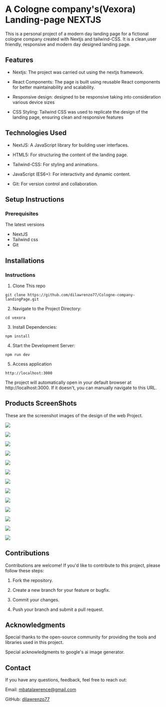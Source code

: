 # A Cologne company's(Vexora) Landing-page NEXTJS
This is a personal project of a modern day landing page for a fictional cologne company created with Nextjs and tailwind-CSS. It is a clean,user friendly, responsive and modern day designed landing page.


## Features
+ Nextjs: The project was carried out using the nextjs framework.

+ React Components: The page is built using reusable React components for better maintainability and scalability.

+ Responsive design: designed to be responsive taking into consideration various device sizes

+ CSS Styling: Tailwind CSS was used to replicate the design of the landing page, ensuring clean and responsive features



## Technologies Used
+ NextJS: A JavaScript library for building user interfaces.

+ HTML5: For structuring the content of the landing page.

+ Tailwind-CSS: For styling and animations.

+ JavaScript (ES6+): For interactivity and dynamic content.

+ Git: For version control and collaboration.



## Setup Instructions
### Prerequisites
The latest versions
+ NextJS
+ Tailwind css 
+ Git


## Installations
### Instructions
1. Clone This repo
```
git clone https://github.com/dilawrenzo77/Cologne-company-landingPage.git
```


2. Navigate to the Project Directory:

```
cd vexora

```
3. Install Dependencies:
```
npm install
```
4. Start the Development Server:
```
npm run dev
```

5. Access application
```
http://localhost:3000
```
The project will automatically open in your default browser at http://localhost:3000. If it doesn't, you can manually navigate to this URL.



## Products ScreenShots
These are the screenshot images of the design of the web Project.


![](./src/assets/vexora%20sc/vex1.PNG)

![](./src/assets/vexora%20sc/vex2.PNG)

![](./src/assets/vexora%20sc/vex3.PNG)

![](./src/assets/vexora%20sc/vex4.PNG)

![](./src/assets/vexora%20sc/vex5.PNG)

![](./src/assets/vexora%20sc/vex6.PNG)

![](./src/assets/vexora%20sc/vex7.PNG)

![](./src/assets/vexora%20sc/vex8.PNG)

![](./src/assets/vexora%20sc/vex9.PNG)

![](./src/assets/vexora%20sc/vex0.PNG) 

![](./src/assets/vexora%20sc/vex11.PNG)

![](./src/assets/vexora%20sc/vex12.PNG)

![](./src/assets/vexora%20sc/vex13.PNG)




## Contributions
Contributions are welcome! If you'd like to contribute to this project, please follow these steps:

1. Fork the repository.

2. Create a new branch for your feature or bugfix.

3. Commit your changes.

4. Push your branch and submit a pull request.

## Acknowledgments
Special thanks to the open-source community for providing the tools and libraries used in this project.

Special acknowledgments to google's ai image generator.

## Contact
If you have any questions, feedback, feel free to reach out:

Email: mbatalawrence@gmail.com

GitHub: [dilawrenzo77](https://github.com/dilawrenzo77)